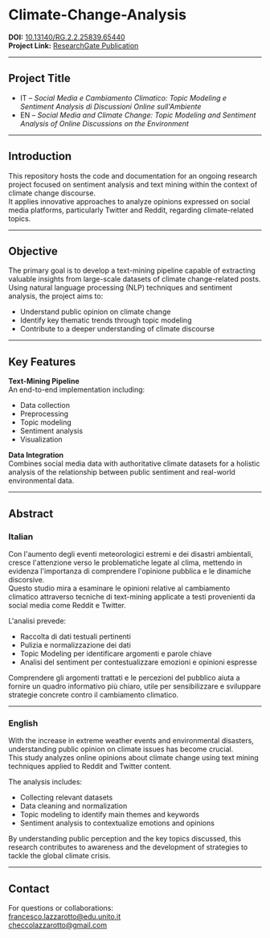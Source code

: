 # Climate-Change-Analysis

**DOI:** [10.13140/RG.2.2.25839.65440](https://dx.doi.org/10.13140/RG.2.2.25839.65440)  
**Project Link:** [ResearchGate Publication](https://www.researchgate.net/publication/382276925_Social_Media_e_Cambiamento_Climatico_Topic_Modeling_e_Sentiment_Analysis_di_Discussioni_Online_sull'Ambiente)

---

## Project Title

- IT – *Social Media e Cambiamento Climatico: Topic Modeling e Sentiment Analysis di Discussioni Online sull'Ambiente*  
- EN – *Social Media and Climate Change: Topic Modeling and Sentiment Analysis of Online Discussions on the Environment*

---

## Introduction

This repository hosts the code and documentation for an ongoing research project focused on sentiment analysis and text mining within the context of climate change discourse.  
It applies innovative approaches to analyze opinions expressed on social media platforms, particularly Twitter and Reddit, regarding climate-related topics.

---

## Objective

The primary goal is to develop a text-mining pipeline capable of extracting valuable insights from large-scale datasets of climate change-related posts.  
Using natural language processing (NLP) techniques and sentiment analysis, the project aims to:

- Understand public opinion on climate change  
- Identify key thematic trends through topic modeling  
- Contribute to a deeper understanding of climate discourse

---

## Key Features

**Text-Mining Pipeline**  
An end-to-end implementation including:
- Data collection  
- Preprocessing  
- Topic modeling  
- Sentiment analysis  
- Visualization

**Data Integration**  
Combines social media data with authoritative climate datasets for a holistic analysis of the relationship between public sentiment and real-world environmental data.

---

## Abstract

### Italian

Con l'aumento degli eventi meteorologici estremi e dei disastri ambientali, cresce l'attenzione verso le problematiche legate al clima, mettendo in evidenza l'importanza di comprendere l'opinione pubblica e le dinamiche discorsive.  
Questo studio mira a esaminare le opinioni relative al cambiamento climatico attraverso tecniche di text-mining applicate a testi provenienti da social media come Reddit e Twitter.

L'analisi prevede:
- Raccolta di dati testuali pertinenti  
- Pulizia e normalizzazione dei dati  
- Topic Modeling per identificare argomenti e parole chiave  
- Analisi del sentiment per contestualizzare emozioni e opinioni espresse

Comprendere gli argomenti trattati e le percezioni del pubblico aiuta a fornire un quadro informativo più chiaro, utile per sensibilizzare e sviluppare strategie concrete contro il cambiamento climatico.

---

### English

With the increase in extreme weather events and environmental disasters, understanding public opinion on climate issues has become crucial.  
This study analyzes online opinions about climate change using text mining techniques applied to Reddit and Twitter content.

The analysis includes:
- Collecting relevant datasets  
- Data cleaning and normalization  
- Topic modeling to identify main themes and keywords  
- Sentiment analysis to contextualize emotions and opinions

By understanding public perception and the key topics discussed, this research contributes to awareness and the development of strategies to tackle the global climate crisis.

---

## Contact

For questions or collaborations:  
francesco.lazzarotto@edu.unito.it  
checcolazzarotto@gmail.com
